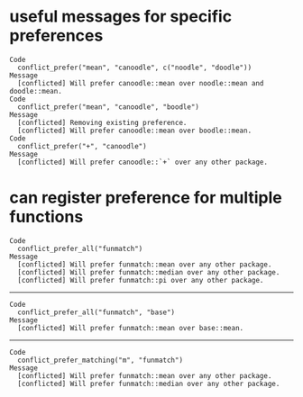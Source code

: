 # useful messages for specific preferences

    Code
      conflict_prefer("mean", "canoodle", c("noodle", "doodle"))
    Message
      [conflicted] Will prefer canoodle::mean over noodle::mean and doodle::mean.
    Code
      conflict_prefer("mean", "canoodle", "boodle")
    Message
      [conflicted] Removing existing preference.
      [conflicted] Will prefer canoodle::mean over boodle::mean.
    Code
      conflict_prefer("+", "canoodle")
    Message
      [conflicted] Will prefer canoodle::`+` over any other package.

# can register preference for multiple functions

    Code
      conflict_prefer_all("funmatch")
    Message
      [conflicted] Will prefer funmatch::mean over any other package.
      [conflicted] Will prefer funmatch::median over any other package.
      [conflicted] Will prefer funmatch::pi over any other package.

---

    Code
      conflict_prefer_all("funmatch", "base")
    Message
      [conflicted] Will prefer funmatch::mean over base::mean.

---

    Code
      conflict_prefer_matching("m", "funmatch")
    Message
      [conflicted] Will prefer funmatch::mean over any other package.
      [conflicted] Will prefer funmatch::median over any other package.


